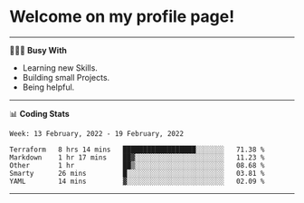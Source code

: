 # Welcome on my profile page!
<!-- print(("dralla"[::-1]+"s").capitalize()) -->

---
👨🏻‍💻 **Busy With**
* Learning new Skills.
* Building small Projects.
* Being helpful.

---
📊 **Coding Stats**
<!--START_SECTION:waka-->
```text
Week: 13 February, 2022 - 19 February, 2022

Terraform   8 hrs 14 mins   ██████████████████░░░░░░░   71.38 % 
Markdown    1 hr 17 mins    ██▓░░░░░░░░░░░░░░░░░░░░░░   11.23 % 
Other       1 hr            ██▒░░░░░░░░░░░░░░░░░░░░░░   08.68 % 
Smarty      26 mins         █░░░░░░░░░░░░░░░░░░░░░░░░   03.81 % 
YAML        14 mins         ▓░░░░░░░░░░░░░░░░░░░░░░░░   02.09 % 
```
<!--END_SECTION:waka-->
---
